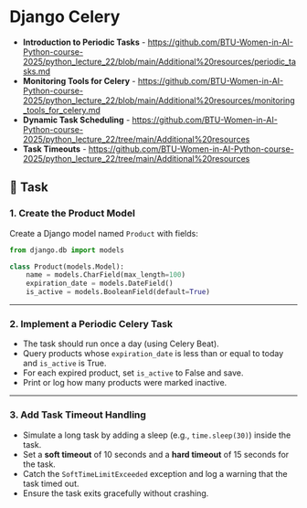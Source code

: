 # Django Celery

- **Introduction to Periodic Tasks** - https://github.com/BTU-Women-in-AI-Python-course-2025/python_lecture_22/blob/main/Additional%20resources/periodic_tasks.md
- **Monitoring Tools for Celery** - https://github.com/BTU-Women-in-AI-Python-course-2025/python_lecture_22/blob/main/Additional%20resources/monitoring_tools_for_celery.md
- **Dynamic Task Scheduling** - https://github.com/BTU-Women-in-AI-Python-course-2025/python_lecture_22/tree/main/Additional%20resources
- **Task Timeouts** - https://github.com/BTU-Women-in-AI-Python-course-2025/python_lecture_22/tree/main/Additional%20resources
  
## 📝 Task

### 1. **Create the Product Model**

Create a Django model named `Product` with fields:

```python
from django.db import models

class Product(models.Model):
    name = models.CharField(max_length=100)
    expiration_date = models.DateField()
    is_active = models.BooleanField(default=True)
```

---

### 2. **Implement a Periodic Celery Task**

* The task should run once a day (using Celery Beat).
* Query products whose `expiration_date` is less than or equal to today and `is_active` is True.
* For each expired product, set `is_active` to False and save.
* Print or log how many products were marked inactive.

---

### 3. **Add Task Timeout Handling**

* Simulate a long task by adding a sleep (e.g., `time.sleep(30)`) inside the task.
* Set a **soft timeout** of 10 seconds and a **hard timeout** of 15 seconds for the task.
* Catch the `SoftTimeLimitExceeded` exception and log a warning that the task timed out.
* Ensure the task exits gracefully without crashing.
